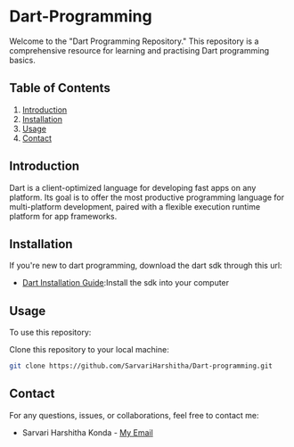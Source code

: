 # Dart-Programming
Welcome to the "Dart Programming Repository." This repository is a comprehensive resource for learning and practising Dart programming basics.

## Table of Contents

1. [Introduction](#introduction)
2. [Installation](#installation)
3. [Usage](#usage)
4. [Contact](#contact)


## Introduction

Dart is a client-optimized language for developing fast apps on any platform. Its goal is to offer the most productive programming language for multi-platform development, paired with a flexible execution runtime platform for app frameworks.

## Installation

If you're new to dart programming, download the dart sdk through this url:

- [Dart Installation Guide](https://dart.dev/get-dart):Install the sdk into your computer

## Usage
To use this repository:

Clone this repository to your local machine:

   ```bash
   git clone https://github.com/SarvariHarshitha/Dart-programming.git
   ```
## Contact
For any questions, issues, or collaborations, feel free to contact me:

- Sarvari Harshitha Konda - [My Email](mailto:harshithakonda21@gmail.com)
